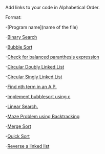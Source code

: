Add links to your code in Alphabetical Order.

Format:

-[Program name](name of the file)

-[Binary Search](Binary_Search.c)

-[Bubble Sort](bubblesort.c)

-[Check for balanced paranthesis expression](Check_balanced_paranthesis.c)

-[Circular Doubly Linked List](circularDLL.c)

-[Circular Singly Linked List](circularSLL.c)

-[Find nth term in an A.P.](AP.c)

-[Implement bubblesort using c](bubblesort.c)

-[Linear Search.](LinearSearch.c)

-[Maze Problem using Backtracking](Maze_Problem.c)

-[Merge Sort](Mergesort.c)

-[Quick Sort](Quick_Sort.c)

-[Reverse a linked list](reverse.c)


